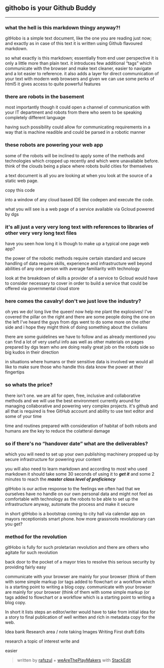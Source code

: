 
## githobo is your Github Buddy 
---

### what the hell is this markdown thingy anyway?!

gitHobo is a simple text document, like the one you are reading just now; and exactly as in case of this text it is written using Github flavoured markdown. 

so what exactly is this markdown; essentially from end user perspective it is only a little more than plain text. it introduces few additional “tags” which communicate with the browser and make text cleaner, easier to navigate and a lot easier to reference. it also adds a layer for direct communication of your text with modern web browsers and given we can use some perks of html5 it gives access to quite powerful features

### there are robots in the basement

most importantly though it could open a channel of communication with your IT department and robots from there who seem to be speaking completely different language 

having such possibility could allow for communicating requirements in a way that is machine readible and could be parsed in a robotic manner

### these robots are powering your web app

some of the robots will be inclined to apply some of the methods and technologies which cropped up recently and which were unavailable before. think of the clouds being a place where robots build cities for themselves 

a text document is all you are looking at when you look at the source of a static web page. 

copy this code 



into a window of any cloud based IDE like codepen and execute the code.

what you will see is a web page of a service available via Gcloud powered by dgs 

### it's all just a very very long text with references to libraries of other very very long text files 

have you seen how long it is though to make up a typical one page web app?

the power of the robotic methods require certain standard and secure handling of data require skills, experience and infrastructure well beyond abilities of any one person with average familiarity with technology 

look at the breakdown of skills a provider of a service to Gcloud would have to consider necessary to cover in order to build a service that could be offered via governmental cloud store 

### here comes the cavalry! don't we just love the industry? 

oh yes we do! long live the queen! now help me plant the explosives! I've covered the pillar on the right and there are some people doing the one on the left I've heard the guys from dgs went to do some more on the other side and i hope they might think of doing something about the civilians 

there are some guidelines we have to follow and as already mentioned you can find a lot of very useful info aas well as other materials on pages prepared by dgs team who are doing really great job on the robots side so big kudos in their direction 

in situations where humans or their sensitive data is involved we would all like to make sure those who handle this data know the power at their fingertips 

### so whats the price?

there isn't one. we are all for open, free, inclusive and collaborative methods and we will use the best environment currently around for managing collaborative and powering very complex projects. it's github and all that is required is free GitHub account and ability to use text editor and some of your time 

time and routines prepared with consideration of habitat of both robots and humans are the key to reduce the colatteral damage

### so if there's no “handover date” what are the deliverables?


which you will need to set up your own publishing machinery propped up by secure infrastructure for powering your content

you will also need to learn markdown and according to most who used markdown it should take some 30 seconds of using it to ***get it*** and some 2 minutes to reach the ***master class level of proficiency***


gitHobo is our active response to the feelings we often had that we ourselves have no handle on our own personal data and might not feel as comfortable with technology as the robots to be able to set up the infrastructure anyway, automate the process and make it secure




in short gitHobo is a bootstrap coming to city hall via calendar app on mayors receptionists smart phone. how more grassroots revolutionary can you get?

### method for the revolution

 gitHobo is fully for such proletarian revolution and there are others who agitate for such revolution 



back door to the pocket of a mayor  tries to resolve this serious security by providing fairly easy 

communicate with your browser are mainly for your browser  (think of them with some simple markup (or tags added to flowchart or a workflow which is a starting point to writing a blog copy.
 communicate with your browser are mainly for your browser  (think of them with some simple markup (or tags added to flowchart or a workflow which is a starting point to writing a blog copy. 

In short it lists steps an editor/writer would have to take from initial idea for a story to final publication of well written and rich in metadata copy for the web.

Idea bank
Research area / note taking 
Images
Writing
First draft
Edits



research a topic of interest write and 


easier 

> written by [rafszul](https://github.com/rafszul) + [weAreThePlayMakers](http://wearetheplaymakers.com/) with [StackEdit](https://stackedit.io/)